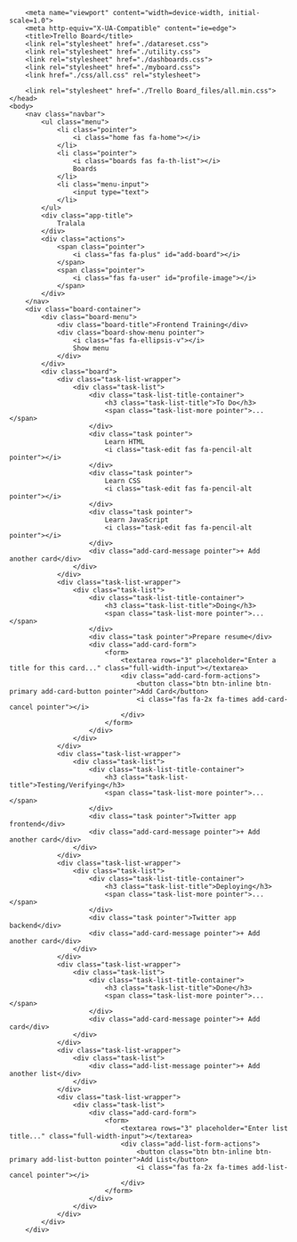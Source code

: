 
<!DOCTYPE html>

<html lang="en"><head><meta http-equiv="Content-Type" content="text/html; charset=UTF-8">
        
        <meta name="viewport" content="width=device-width, initial-scale=1.0">
        <meta http-equiv="X-UA-Compatible" content="ie=edge">
        <title>Trello Board</title>
        <link rel="stylesheet" href="./datareset.css">
        <link rel="stylesheet" href="./utility.css">
        <link rel="stylesheet" href="./dashboards.css">
        <link rel="stylesheet" href="./myboard.css">
        <link href="./css/all.css" rel="stylesheet">

        <link rel="stylesheet" href="./Trello Board_files/all.min.css">
    </head>
    <body>
        <nav class="navbar">
            <ul class="menu">
                <li class="pointer">
                    <i class="home fas fa-home"></i>
                </li>
                <li class="pointer">
                    <i class="boards fas fa-th-list"></i>
                    Boards
                </li>
                <li class="menu-input">
                    <input type="text">
                </li>
            </ul>
            <div class="app-title">
                Tralala
            </div>
            <div class="actions">
                <span class="pointer">
                    <i class="fas fa-plus" id="add-board"></i>
                </span>
                <span class="pointer">
                    <i class="fas fa-user" id="profile-image"></i>
                </span>
            </div>
        </nav>
        <div class="board-container">
            <div class="board-menu">
                <div class="board-title">Frontend Training</div>
                <div class="board-show-menu pointer">
                    <i class="fas fa-ellipsis-v"></i>
                    Show menu
                </div>
            </div>
            <div class="board">
                <div class="task-list-wrapper">
                    <div class="task-list">
                        <div class="task-list-title-container">
                            <h3 class="task-list-title">To Do</h3>
                            <span class="task-list-more pointer">...</span>
                        </div>
                        <div class="task pointer">
                            Learn HTML
                            <i class="task-edit fas fa-pencil-alt pointer"></i>
                        </div>
                        <div class="task pointer">
                            Learn CSS
                            <i class="task-edit fas fa-pencil-alt pointer"></i>
                        </div>
                        <div class="task pointer">
                            Learn JavaScript
                            <i class="task-edit fas fa-pencil-alt pointer"></i>
                        </div>
                        <div class="add-card-message pointer">+ Add another card</div>
                    </div>
                </div>
                <div class="task-list-wrapper">
                    <div class="task-list">
                        <div class="task-list-title-container">
                            <h3 class="task-list-title">Doing</h3>
                            <span class="task-list-more pointer">...</span>
                        </div>
                        <div class="task pointer">Prepare resume</div>
                        <div class="add-card-form">
                            <form>
                                <textarea rows="3" placeholder="Enter a title for this card..." class="full-width-input"></textarea>
                                <div class="add-card-form-actions">
                                    <button class="btn btn-inline btn-primary add-card-button pointer">Add Card</button>
                                    <i class="fas fa-2x fa-times add-card-cancel pointer"></i>
                                </div>
                            </form>
                        </div>
                    </div>
                </div>
                <div class="task-list-wrapper">
                    <div class="task-list">
                        <div class="task-list-title-container">
                            <h3 class="task-list-title">Testing/Verifying</h3>
                            <span class="task-list-more pointer">...</span>
                        </div>
                        <div class="task pointer">Twitter app frontend</div>
                        <div class="add-card-message pointer">+ Add another card</div>
                    </div>
                </div>
                <div class="task-list-wrapper">
                    <div class="task-list">
                        <div class="task-list-title-container">
                            <h3 class="task-list-title">Deploying</h3>
                            <span class="task-list-more pointer">...</span>
                        </div>
                        <div class="task pointer">Twitter app backend</div>
                        <div class="add-card-message pointer">+ Add another card</div>
                    </div>
                </div>
                <div class="task-list-wrapper">
                    <div class="task-list">
                        <div class="task-list-title-container">
                            <h3 class="task-list-title">Done</h3>
                            <span class="task-list-more pointer">...</span>
                        </div>
                        <div class="add-card-message pointer">+ Add card</div>
                    </div>
                </div>
                <div class="task-list-wrapper">
                    <div class="task-list">
                        <div class="add-list-message pointer">+ Add another list</div>
                    </div>
                </div>
                <div class="task-list-wrapper">
                    <div class="task-list">
                        <div class="add-card-form">
                            <form>
                                <textarea rows="3" placeholder="Enter list title..." class="full-width-input"></textarea>
                                <div class="add-list-form-actions">
                                    <button class="btn btn-inline btn-primary add-list-button pointer">Add List</button>
                                    <i class="fas fa-2x fa-times add-list-cancel pointer"></i>
                                </div>
                            </form>
                        </div>
                    </div>
                </div>
            </div>
        </div>
    
</body></html>
